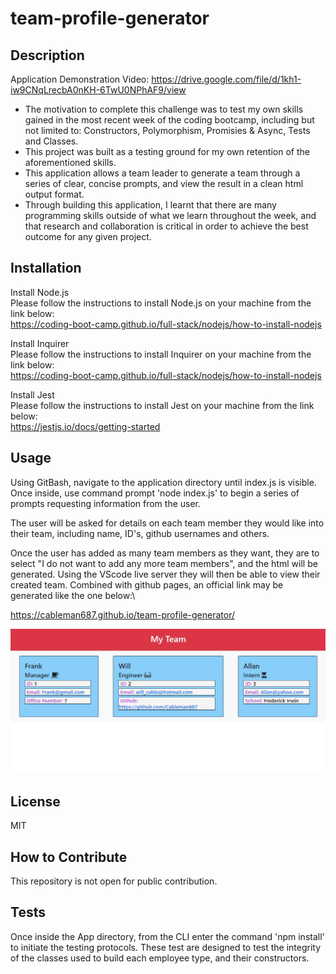 # team-profile-generator

## Description

Application Demonstration Video: https://drive.google.com/file/d/1kh1-iw9CNqLrecbA0nKH-6TwU0NPhAF9/view

- The motivation to complete this challenge was to test my own skills gained in the most recent week of the coding bootcamp, including but not limited to: Constructors, Polymorphism, Promisies & Async, Tests and Classes.
- This project was built as a testing ground for my own retention of the aforementioned skills.
- This application allows a team leader to generate a team through a series of clear, concise prompts, and view the result in a clean html output format.
- Through building this application, I learnt that there are many programming skills outside of what we learn throughout the week, and that research and collaboration is critical in order to achieve the best outcome for any given project.


## Installation

Install Node.js\
Please follow the instructions to install Node.js on your machine from the link below:\
https://coding-boot-camp.github.io/full-stack/nodejs/how-to-install-nodejs

Install Inquirer\
Please follow the instructions to install Inquirer on your machine from the link below:\
https://coding-boot-camp.github.io/full-stack/nodejs/how-to-install-nodejs

Install Jest\
Please follow the instructions to install Jest on your machine from the link below:\
https://jestjs.io/docs/getting-started 


## Usage

Using GitBash, navigate to the application directory until index.js is visible. Once inside, use command prompt 'node index.js' to begin a series of prompts requesting information from the user.

The user will be asked for details on each team member they would like into their team, including name, ID's, github usernames and others.

Once the user has added as many team members as they want, they are to select "I do not want to add any more team members", and the html will be generated. Using the VScode live server they will then be able to view their created team. Combined with github pages, an official link may be generated like the one below:\

https://cableman687.github.io/team-profile-generator/

![alt text](assets/screenshot.JPG)


## License

MIT



## How to Contribute

This repository is not open for public contribution.

## Tests

Once inside the App directory, from the CLI enter the command 'npm install' to initiate the testing protocols. These test are designed to test the integrity of the classes used to build each employee type, and their constructors.
